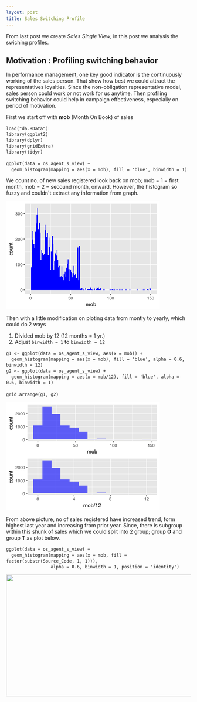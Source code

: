 ```yaml
---
layout: post
title: Sales Switching Profile
---
```


  From last post we create _Sales Single View_, in this post we analysis the swiching profiles.
  
## Motivation : Profiling switching behavior

  In performance management, one key good indicator is the continuously working of the sales person. That show how best we could attract the representatives loyalties. Since the non-obligation representative model, sales person could work or not work for us anytime. Then profiling switching behavior could help in campaign effectiveness, especially on period of motivation.

  First we start off with **mob** (Month On Book) of sales
```
load("da.RData")
library(ggplot2)
library(dplyr)
library(gridExtra)
library(tidyr)

ggplot(data = os_agent_s_view) +
  geom_histogram(mapping = aes(x = mob), fill = 'blue', binwidth = 1)
```
  We count no. of new sales registered look back on mob; mob = 1 = first month, mob = 2 = secound month, onward. However, the histogram so fuzzy and couldn't extract any information from graph. 

![Sales Single View 0](../images/Sales_Single_View_0.png)

  Then with a little modification on ploting data from montly to yearly, which could do 2 ways
  
  1. Divided mob by 12 (12 months = 1 yr.)
  2. Adjust `binwidth = 1` to `binwidth = 12`
  
```
g1 <- ggplot(data = os_agent_s_view, aes(x = mob)) +
  geom_histogram(mapping = aes(x = mob), fill = 'blue', alpha = 0.6, binwidth = 12)
g2 <- ggplot(data = os_agent_s_view) +
  geom_histogram(mapping = aes(x = mob/12), fill = 'blue', alpha = 0.6, binwidth = 1)

grid.arrange(g1, g2)
```
![Sales Single View 1](../images/Sales_Single_View_1.png)

  From above picture, no of sales registered have increased trend, form highest last year and increasing from prior year. Since, there is subgroup within this shunk of sales which we could split into 2 group; group **O** and group **T** as plot below.

```
ggplot(data = os_agent_s_view) +
  geom_histogram(mapping = aes(x = mob, fill = factor(substr(Source_Code, 1, 1))),
                 alpha = 0.6, binwidth = 1, position = 'identity')
```
<a href="Sales Single View 2"><img src="https://github.com/pbdanny/pbdanny.github.io/blob/master/images/Sales_Single_View_2.png" align="left" height="332" width="680"></a>


